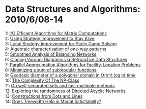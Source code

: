 # Data Structures and Algorithms: 2010/6/08-14  
1: [I/O Efficient Algorithms for Matrix Computations](https://doi.org/10.48550/arXiv.1006.1307)  
2: [Using Strategy Improvement to Stay Alive](https://doi.org/10.48550/arXiv.1006.1405)  
3: [Local Strategy Improvement for Parity Game Solving](https://doi.org/10.48550/arXiv.1006.1409)  
4: [Algebraic characterisation of one-way patterns](https://doi.org/10.48550/arXiv.1006.1431)  
5: [Smoothed Analysis of Balancing Networks](https://doi.org/10.48550/arXiv.1006.1443)  
6: [Cloning Voronoi Diagrams via Retroactive Data Structures](https://doi.org/10.48550/arXiv.1006.1921)  
7: [Parallel Approximation Algorithms for Facility-Location Problems](https://doi.org/10.48550/arXiv.1006.1923)  
8: [Minimizing a sum of submodular functions](https://doi.org/10.48550/arXiv.1006.1990)  
9: [Geodesic diameter of a polygonal domain in O(n^4 log n) time](https://doi.org/10.48550/arXiv.1006.1998)  
10: [The Complexity Of The NP-Class](https://doi.org/10.48550/arXiv.1006.2218)  
11: [On well-separated sets and fast multipole methods](https://doi.org/10.48550/arXiv.1006.2269)  
12: [Exploring the randomness of Directed Acyclic Networks](https://doi.org/10.48550/arXiv.1006.2307)  
13: [Constructions from Dots and Lines](https://doi.org/10.48550/arXiv.1006.2361)  
14: [Does Treewidth Help in Modal Satisfiability?](https://doi.org/10.48550/arXiv.1006.2461)  